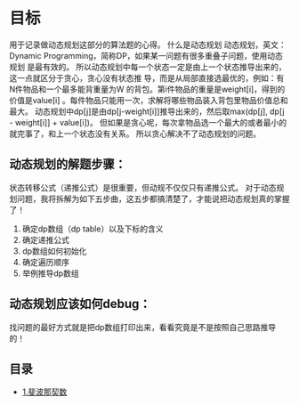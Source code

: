 # 目标
用于记录做动态规划这部分的算法题的心得。
什么是动态规划
动态规划，英⽂：Dynamic Programming，简称DP，如果某⼀问题有很多重叠⼦问题，使⽤动态规划
是最有效的。
所以动态规划中每⼀个状态⼀定是由上⼀个状态推导出来的，这⼀点就区分于贪⼼，贪⼼没有状态推
导，⽽是从局部直接选最优的，例如：有N件物品和⼀个最多能背重量为W 的背包。第i件物品的重量是weight[i]，得到的价值是value[i]
。每件物品只能⽤⼀次，求解将哪些物品装⼊背包⾥物品价值总和最⼤。
动态规划中dp[j]是由dp[j-weight[i]]推导出来的，然后取max(dp[j], dp[j - weight[i]] + value[i])。
但如果是贪⼼呢，每次拿物品选⼀个最⼤的或者最⼩的就完事了，和上⼀个状态没有关系。
所以贪⼼解决不了动态规划的问题。

## 动态规划的解题步骤：
状态转移公式（递推公式）是很重要，但动规不仅仅只有递推公式。
对于动态规划问题，我将拆解为如下五步曲，这五步都搞清楚了，才能说把动态规划真的掌握了！
1. 确定dp数组（dp table）以及下标的含义
2. 确定递推公式
3. dp数组如何初始化
4. 确定遍历顺序
5. 举例推导dp数组

## 动态规划应该如何debug：
找问题的最好⽅式就是把dp数组打印出来，看看究竟是不是按照⾃⼰思路推导的！

## 目录
- [1.斐波那契数](#1.斐波那契数)

